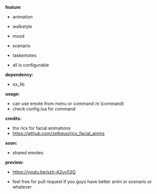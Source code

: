 **feature**
- animation
- walkstyle
- mood
- scenario
- taskemotes

- all is configurable

**dependency:**
- ox_lib

**usage:**
- can use emote from menu or command /e (command) 
- check config.lua for command

**credits:**
- thx ricx for facial animations
- https://github.com/zelbeus/ricx_facial_anims


**soon:**
- shared emotes

**preview:**
- https://youtu.be/szh-A2uy53Q

- feel free for pull request if you guys have better anim or scenario or whatever